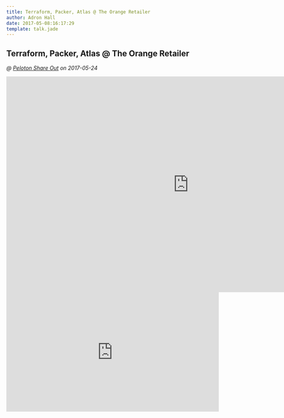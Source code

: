 ```yaml
---
title: Terraform, Packer, Atlas @ The Orange Retailer
author: Adron Hall
date: 2017-05-08:16:17:29
template: talk.jade
---
```

## Terraform, Packer, Atlas @ The Orange Retailer
*@ [Peloton Share Out](https://www.meetup.com/Peloton-Technology-Share-Out/events/239488795/) on 2017-05-24*

<iframe src="https://docs.google.com/presentation/d/1wrYvwvQn8PUt-VQA1iH3J4vO0GnFZyKoNYq0DL2S79g/embed?start=true&loop=false&delayms=3000" frameborder="0" width="960" height="569" allowfullscreen="true" mozallowfullscreen="true" webkitallowfullscreen="true"></iframe>

<iframe width="560" height="315" src="https://www.youtube.com/embed/ub8aN_-VDtQ?rel=0" frameborder="0" allowfullscreen></iframe>
